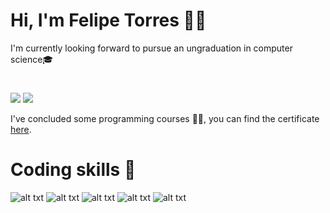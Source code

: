 # Hi, I'm Felipe Torres 🙋‍♂️

<p>I'm currently looking forward to pursue an ungraduation in computer science🎓<p>

#
<a>
  <img align="" src="https://github-readme-stats.vercel.app/api/top-langs/?username=Felipe-TM&layout=compact&theme=radical">
</a>
 
<a>
  <img align="" src="https://github-readme-stats.vercel.app/api?username=Felipe-TM&hide=contribs,prs&theme=radical">
</a>
<p>I've concluded some programming courses 👨‍💻, you can find the certificate <a target="_blank" href="https://cursos.alura.com.br/user/felipe-torres-maciel/fullCertificate/5b0abf96f522d13db59db4705e711ac9">here</a>.<p>
  
# Coding skills 🔧
  
 ![alt txt](https://img.shields.io/badge/-Java-007396?style=for-the-badge&logo=java) 
 ![alt txt](https://img.shields.io/badge/-Hibernate-59666C?style=for-the-badge&logo=hibernate)
 ![alt txt](https://img.shields.io/badge/-Spring_Boot-6DB33F?style=for-the-badge&logoColor=white&logo=springboot)
 ![alt txt](https://img.shields.io/badge/-MariaDB-003545?style=for-the-badge&logo=mariadb)
 ![alt txt](https://img.shields.io/badge/-MySQL-4479A1?style=for-the-badge&logoColor=white&logo=mysql)
